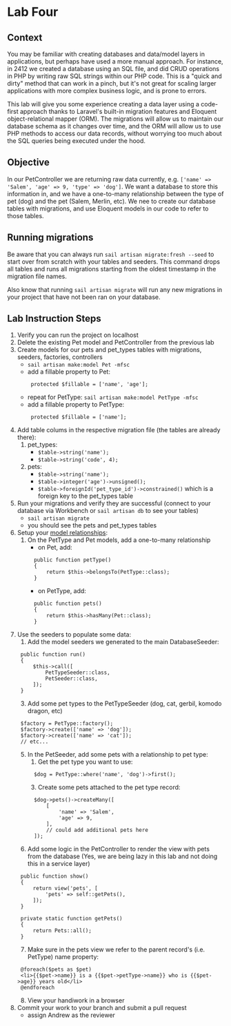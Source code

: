 # Lab Four

## Context
You may be familiar with creating databases and data/model layers in applications, but perhaps have used a more manual approach. For instance, in 2412 we created a database using an SQL file, and did CRUD operations in PHP by writing raw SQL strings within our PHP code. This is a "quick and dirty" method that can work in a pinch, but it's not great for scaling larger applications with more complex business logic, and is prone to errors.

This lab will give you some experience creating a data layer using a code-first approach thanks to Laravel's built-in migration features and Eloquent object-relational mapper (ORM). The migrations will allow us to maintain our database schema as it changes over time, and the ORM will allow us to use PHP methods to access our data records, without worrying too much about the SQL queries being executed under the hood.

## Objective
In our PetController we are returning raw data currently, e.g. `['name' => 'Salem', 'age' => 9, 'type' => 'dog']`. We want a database to store this information in, and we have a one-to-many relationship between the type of pet (dog) and the pet (Salem, Merlin, etc). We nee to create our database tables with migrations, and use Eloquent models in our code to refer to those tables.

## Running migrations
Be aware that you can always run `sail artisan migrate:fresh --seed` to start over from scratch with your tables and seeders. This command drops all tables and runs all migrations starting from the oldest timestamp in the migration file names.

Also know that running `sail artisan migrate` will run any new migrations in your project that have not been ran on your database.

## Lab Instruction Steps
1. Verify you can run the project on localhost
2. Delete the existing Pet model and PetController from the previous lab
3. Create models for our pets and pet_types tables with migrations, seeders, factories, controllers
   - `sail artisan make:model Pet -mfsc`
   - add a fillable property to Pet:
     ```
      protected $fillable = ['name', 'age'];
     ```
   - repeat for PetType: `sail artisan make:model PetType -mfsc`
   - add a fillable property to PetType:
     ```
      protected $fillable = ['name'];
     ```
4. Add table colums in the respective migration file (the tables are already there):
   1. pet_types:
      - `$table->string('name');`
      - `$table->string('code', 4);`
   3. pets:
      - `$table->string('name');`
      - `$table->integer('age')->unsigned();`
      - `$table->foreignId('pet_type_id')->constrained()` which is a foreign key to the pet_types table
5. Run your migrations and verify they are successful (connect to your database via Workbench or `sail artisan db` to see your tables)
   - `sail artisan migrate`
   - you should see the pets and pet_types tables
6. Setup your [model relationships](https://laravel.com/docs/9.x/eloquent-relationships#defining-relationships):
   1. On the PetType and Pet models, add a one-to-many relationship
      - on Pet, add:
      ```
        public function petType()
        {
            return $this->belongsTo(PetType::class);
        }
      ```
      - on PetType, add:
      ```
        public function pets()
        {
            return $this->hasMany(Pet::class);
        }
      ```
6. Use the seeders to populate some data:
   1. Add the model seeders we generated to the main DatabaseSeeder:
   ```
    public function run()
    {
        $this->call([
            PetTypeSeeder::class,
            PetSeeder::class,
        ]);
    }
   ```
   3. Add some pet types to the PetTypeSeeder (dog, cat, gerbil, komodo dragon, etc)
   ```
    $factory = PetType::factory();
    $factory->create(['name' => 'dog']);
    $factory->create(['name' => 'cat']);
    // etc...
   ```
   5. In the PetSeeder, add some pets with a relationship to pet type:
      1. Get the pet type you want to use:
      ```
        $dog = PetType::where('name', 'dog')->first();
      ```
      3. Create some pets attached to the pet type record:
      ```
        $dog->pets()->createMany([
            [
                'name' => 'Salem',
                'age' => 9,
            ],
            // could add additional pets here
        ]);
      ```
   6. Add some logic in the PetController to render the view with pets from the database (Yes, we are being lazy in this lab and not doing this in a service layer)
   ```
    public function show()
    {
        return view('pets', [
            'pets' => self::getPets(),
        ]);
    }

    private static function getPets()
    {
        return Pets::all();
    }
   ```
   7. Make sure in the pets view we refer to the parent record's (i.e. PetType) name property:
   ```
    @foreach($pets as $pet)
    <li>{{$pet->name}} is a {{$pet->petType->name}} who is {{$pet->age}} years old</li>
    @endforeach
   ```
   8. View your handiwork in a browser
10. Commit your work to your branch and submit a pull request
    - assign Andrew as the reviewer
